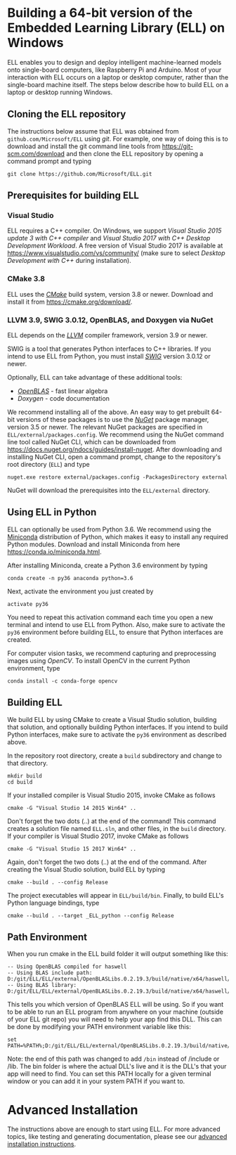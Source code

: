 # Building a 64-bit version of the Embedded Learning Library (ELL) on Windows

ELL enables you to design and deploy intelligent machine-learned models onto single-board computers, like Raspberry Pi and Arduino. Most of your interaction with ELL occurs on a laptop or desktop computer, rather than the single-board machine itself. The steps below describe how to build ELL on a laptop or desktop running Windows.

## Cloning the ELL repository

The instructions below assume that ELL was obtained from `github.com/Microsoft/ELL` using *git*. For example, one way of doing this is to download and install the git command line tools from <https://git-scm.com/download> and then clone the ELL repository by opening a command prompt and typing

    git clone https://github.com/Microsoft/ELL.git

## Prerequisites for building ELL

### Visual Studio

ELL requires a C++ compiler. On Windows, we support *Visual Studio 2015 update 3 with C++ compiler* and *Visual Studio 2017 with C++ Desktop Development Workload*. A free version of Visual Studio 2017 is available at <https://www.visualstudio.com/vs/community/> (make sure to select *Desktop Development with C++* during installation).

### CMake 3.8

ELL uses the [*CMake*](https://cmake.org/) build system, version 3.8 or newer. Download and install it from <https://cmake.org/download/>.

### LLVM 3.9, SWIG 3.0.12, OpenBLAS, and Doxygen via NuGet

ELL depends on the [*LLVM*](http://llvm.org/) compiler framework, version 3.9 or newer.

SWIG is a tool that generates Python interfaces to C++ libraries. If you intend to use ELL from Python, you must install [*SWIG*](http://swig.org) version 3.0.12 or newer.

Optionally, ELL can take advantage of these additional tools:
* [*OpenBLAS*](http://www.openblas.net/) - fast linear algebra
* *Doxygen* - code documentation

We recommend installing all of the above. An easy way to get prebuilt 64-bit versions of these packages is to use the [*NuGet*](https://www.nuget.org/) package manager, version 3.5 or newer. The relevant NuGet packages are specified in `ELL/external/packages.config`. We recommend using the NuGet command line tool called NuGet CLI, which can be downloaded from <https://docs.nuget.org/ndocs/guides/install-nuget>. After downloading and installing NuGet CLI, open a command prompt, change to the repository's root directory (`ELL`) and type

    nuget.exe restore external/packages.config -PackagesDirectory external

NuGet will download the prerequisites into the `ELL/external` directory.

## Using ELL in Python

ELL can optionally be used from Python 3.6. We recommend using the [Miniconda](https://conda.io/miniconda.html) distribution of Python, which makes it easy to install any required Python modules. Download and install Miniconda from here <https://conda.io/miniconda.html>.

After installing Miniconda, create a Python 3.6 environment by typing

    conda create -n py36 anaconda python=3.6

Next, activate the environment you just created by

    activate py36

You need to repeat this activation command each time you open a new terminal and intend to use ELL from Python. Also, make sure to activate the `py36` environment before building ELL, to ensure that Python interfaces are created.

For computer vision tasks, we recommend capturing and preprocessing images using *OpenCV*. To install OpenCV in the current Python environment, type

    conda install -c conda-forge opencv

## Building ELL

We build ELL by using CMake to create a Visual Studio solution, building that solution, and optionally building Python interfaces. If you intend to build Python interfaces, make sure to activate the `py36` environment as described above.

In the repository root directory, create a `build` subdirectory and change to that directory.

    mkdir build
    cd build

If your installed compiler is Visual Studio 2015, invoke CMake as follows

    cmake -G "Visual Studio 14 2015 Win64" ..

Don't forget the two dots (..) at the end of the command! This command creates a solution file named `ELL.sln`, and other files, in the `build` directory.
If your compiler is Visual Studio 2017, invoke CMake as follows

    cmake -G "Visual Studio 15 2017 Win64" ..

Again, don't forget the two dots (..) at the end of the command. After creating the Visual Studio solution, build ELL by typing

    cmake --build . --config Release

The project executables will appear in `ELL/build/bin`. Finally, to build ELL's Python language bindings, type

    cmake --build . --target _ELL_python --config Release

## Path Environment

When you run cmake in the ELL build folder it will output something like this:
````
-- Using OpenBLAS compiled for haswell
-- Using BLAS include path: D:/git/ELL/ELL/external/OpenBLASLibs.0.2.19.3/build/native/x64/haswell/include
-- Using BLAS library: D:/git/ELL/ELL/external/OpenBLASLibs.0.2.19.3/build/native/x64/haswell/lib/libopenblas.dll.a
````

This tells you which version of OpenBLAS ELL will be using.  So if you want to be able to run an ELL program
from anywhere on your machine (outside of your ELL git repo) you will need to help your app find this DLL.
This can be done by modifying your PATH environment variable like this:

````
set PATH=%PATH%;D:/git/ELL/ELL/external/OpenBLASLibs.0.2.19.3/build/native/x64/haswell/bin
````

Note: the end of this path was changed to add `/bin` instead of /include or /lib.  The bin folder is where the actual DLL's live and it is the DLL's that your app will need to find.  You can set this PATH locally for a given terminal window or you can add it in your system PATH if you want to.

# Advanced Installation

The instructions above are enough to start using ELL. For more advanced topics, like testing and generating documentation, please see our [advanced installation instructions](INSTALL-Advanced.md).
